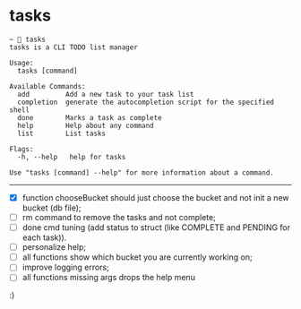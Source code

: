 # tasks

```shell
~  tasks
tasks is a CLI TODO list manager

Usage:
  tasks [command]

Available Commands:
  add         Add a new task to your task list
  completion  generate the autocompletion script for the specified shell
  done        Marks a task as complete
  help        Help about any command
  list        List tasks

Flags:
  -h, --help   help for tasks

Use "tasks [command] --help" for more information about a command.
```
----

- [X] function chooseBucket should just choose the bucket and not init a new bucket (db file);
- [ ] rm command to remove the tasks and not complete;
- [ ] done cmd tuning (add status to struct (like COMPLETE and PENDING for each task)).
- [ ] personalize help;
- [ ] all functions show which bucket you are currently working on;
- [ ] improve logging errors;
- [ ] all functions missing args drops the help menu

:)
